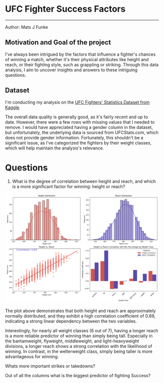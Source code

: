 # UFC Fighter Success Factors

---

Author: Mats J Funke

## Motivation and Goal of the project

I've always been intrigued by the factors that influence a fighter's chances of winning a match, whether it's their physical attributes like height and reach, or their fighting style, such as grappling or striking.
Through this data analysis, I aim to uncover insights and answers to these intriguing questions.

## Dataset

I'm conducting my analysis on the [UFC Fighters' Statistics Dataset from Kaggle](!https://www.kaggle.com/datasets/asaniczka/ufc-fighters-statistics).

The overall data quality is generally good, as it's fairly recent and up to date.
However, there were a few rows with missing values that I needed to remove.
I would have appreciated having a gender column in the dataset, but unfortunately, the underlying data is sourced from UFCStats.com, which does not provide gender information.
Fortunately, this shouldn't be a significant issue, as I've categorized the fighters by their weight classes, which will help maintain the analysis's relevance.

# Questions

1. What is the degree of correlation between height and reach, and which is a more significant factor for winning: height or reach?

![height reach plot](./plots/height_reach_plot.png)

The plot above demonstrates that both height and reach are approximately normally distributed, and they exhibit a high correlation coefficient of 0.89, indicating a strong linear dependency between the two variables.

Interestingly, for nearly all weight classes (6 out of 7), having a longer reach is a more reliable predictor of winning than simply being tall.
Especially in the bantamweight, flyweight, middleweight, and light-heavyweight divisions, a longer reach shows a strong correlation with the likelihood of winning.
In contrast, in the welterweight class, simply being taller is more advantageous for winning.

Whats more important strikes or takedowns?

Out of all the columns what is the biggest predictor of fighting Success?
